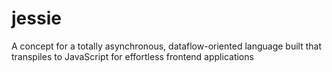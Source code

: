 # jessie

A concept for a totally asynchronous, dataflow-oriented language built that transpiles to JavaScript for effortless frontend applications
